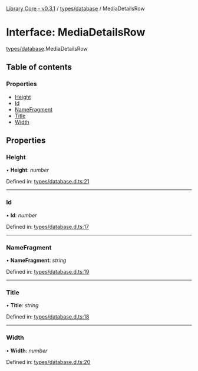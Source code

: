 [Library Core - v0.3.1](../README.md) / [types/database](../modules/types_database.md) / MediaDetailsRow

# Interface: MediaDetailsRow

[types/database](../modules/types_database.md).MediaDetailsRow

## Table of contents

### Properties

- [Height](types_database.mediadetailsrow.md#height)
- [Id](types_database.mediadetailsrow.md#id)
- [NameFragment](types_database.mediadetailsrow.md#namefragment)
- [Title](types_database.mediadetailsrow.md#title)
- [Width](types_database.mediadetailsrow.md#width)

## Properties

### Height

• **Height**: *number*

Defined in: [types/database.d.ts:21](https://github.com/BenShelton/library-api/blob/master/packages/core/types/database.d.ts#L21)

___

### Id

• **Id**: *number*

Defined in: [types/database.d.ts:17](https://github.com/BenShelton/library-api/blob/master/packages/core/types/database.d.ts#L17)

___

### NameFragment

• **NameFragment**: *string*

Defined in: [types/database.d.ts:19](https://github.com/BenShelton/library-api/blob/master/packages/core/types/database.d.ts#L19)

___

### Title

• **Title**: *string*

Defined in: [types/database.d.ts:18](https://github.com/BenShelton/library-api/blob/master/packages/core/types/database.d.ts#L18)

___

### Width

• **Width**: *number*

Defined in: [types/database.d.ts:20](https://github.com/BenShelton/library-api/blob/master/packages/core/types/database.d.ts#L20)

